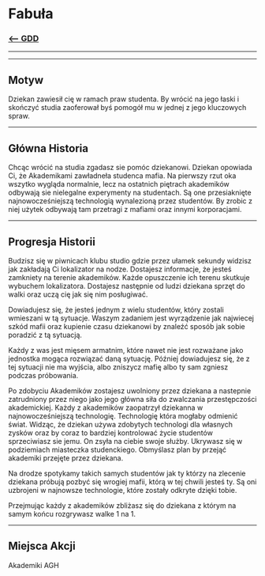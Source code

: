 # Fabuła
### [<-- GDD](/GDD/GDD.md)

---
---

## Motyw

Dziekan zawiesił cię w ramach praw studenta. By wrócić na jego łaski i skończyć studia zaoferował byś pomogół mu w jednej z jego kluczowych spraw.

---

## Główna Historia

Chcąc wrócić na studia zgadasz sie pomóc dziekanowi. Dziekan opowiada Ci, że Akademikami zawładneła studenca mafia. Na pierwszy rzut oka wszytko wygląda normalnie, lecz na ostatnich piętrach akademików odbywają sie nielegalne experymenty na studentach. Są one przesiaknięte najnowocześniejszą technologią wynalezioną przez studentów. By zrobic z niej użytek odbywają tam przetragi z mafiami oraz innymi korporacjami.

---

## Progresja Historii

Budzisz się w piwnicach klubu studio gdzie przez ułamek sekundy widzisz jak zakładają Ci lokalizator na nodze. Dostajesz informacje, że jesteś zamkniety na terenie akademików. Każde opuszczenie ich terenu skutkuje wybuchem lokalizatora. Dostajesz następnie od ludzi dziekana sprzęt do walki oraz uczą cię jak się nim posługiwać.

Dowiadujesz się, że jesteś jednym z wielu studentów, który zostali wmieszani w tą sytuacje. Waszym zadaniem jest wyrządzenie jak najwiecej szkód mafii oraz kupienie czasu dziekanowi by znaleźć sposób jak sobie poradzić z tą sytuacją.

Każdy z was jest mięsem armatnim, które nawet nie jest rozważane jako jednostka mogąca rozwiązać daną sytuację. Później dowiadujesz się, że z tej sytuacji nie ma wyjścia, albo zniszycz mafię albo ty sam zgniesz podczas próbowania.

Po zdobyciu Akademików zostajesz uwolniony przez dziekana a nastepnie zatrudniony przez niego jako jego główna siła do zwalczania przestępczości akademickiej. Każdy z akademików zaopatrzył dziekanna w najnowocześniejszą technologię. Technologię która mogłaby odmienić świat. Widząc, że dziekan używa zdobytych technologi dla własnych zysków oraz by coraz to bardziej kontrolować życie studentów sprzeciwiasz sie jemu. On zsyła na ciebie swoje służby. Ukrywasz się w podziemiach miasteczka studenckiego. Obmyślasz plan by przejąć akademiki przejęte przez dziekana.

Na drodze spotykamy takich samych studentów jak ty którzy na zlecenie dziekana próbują pozbyć się wrogiej mafii, którą w tej chwili jesteś ty. Są oni uzbrojeni w najnowsze technologie, które zostały odkryte dzięki tobie.

Przejmując każdy z akademików zbliżasz się do dziekana z którym na samym końcu rozgrywasz walke 1 na 1.

---

## Miejsca Akcji

Akademiki AGH

